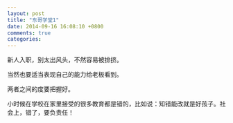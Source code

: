 ```yaml
---
layout: post
title: "东哥学堂1"
date: 2014-09-16 16:08:10 +0800
comments: true
categories: 
---
```

新人入职，别太出风头，不然容易被排挤。  

当然也要适当表现自己的能力给老板看到。  

两者之间的度要把握好。  

小时候在学校在家里接受的很多教育都是错的，比如说：知错能改就是好孩子。社会上，错了，要负责任！
